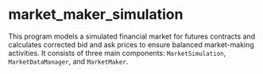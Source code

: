 # market_maker_simulation
This program models a simulated financial market for futures contracts and calculates corrected bid and ask prices to ensure balanced market-making activities. It consists of three main components: `MarketSimulation`, `MarketDataManager`, and `MarketMaker`.
